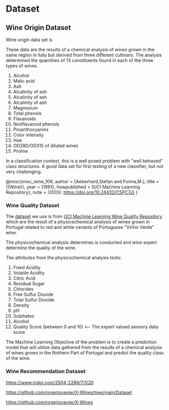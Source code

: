 # Dataset

## Wine Origin Dataset

Wine origin data set is

These data are the results of a chemical analysis of wines grown in the same region in Italy but derived from three different cultivars. The analysis determined the quantities of 13 constituents found in each of the three types of wines.

1. Alcohol
2. Malic acid
3. Ash
4. Alcalinity of ash
5. Alcalinity of ash  
6. Alcalinity of ash  
7. Magnesium
8. Total phenols
9. Flavanoids
10. Nonflavanoid phenols
11. Proanthocyanins
12. Color intensity
13. Hue
14. OD280/OD315 of diluted wines
15. Proline

In a classification context, this is a well posed problem with "well behaved" class structures. A good data set for first testing of a new classifier, but not very challenging.

@misc{misc_wine_109,
  author       = {Aeberhard,Stefan and Forina,M.},
  title        = {{Wine}},
  year         = {1991},
  howpublished = {UCI Machine Learning Repository},
  note         = {{DOI}: https://doi.org/10.24432/C5PC7J}
}

### Wine Quality Dataset

The [dataset](https://archive.ics.uci.edu/static/public/186/wine+quality.zip) we use is from [UCI Machine Learning Wine Quality Repository](https://archive.ics.uci.edu/dataset/186/wine+quality) which are the result of a physicochemical analysis of wines grown in Portugal related to red and white variants of Portuguese "Vinho Verde" wine.

The physicochemical analysis determines is conducted and wine expert determine the quality of the wine.

The attributes from the physicochemical analysis tests:

1. Fixed Acidity
2. Volatile Acidity
3. Citric Acid
4. Residual Sugar  
5. Chlorides
6. Free Sulfur Dioxide
7. Total Sulfur Dioxide
8. Density
9. pH
10. Sulphates
11. Alcohol
12. Quality Score (between 0 and 10) <-- The expert valued sensory data score

The Machine Learning Objective of the problem is  to create a prediction model that will utilize data gathered from the results of a chemical analysis of wines grown in the Nothern Part of Portugal and predict the quality class of the wine.

### Wine Recommendation Dataset

https://www.mdpi.com/2504-2289/7/1/20

https://github.com/rogerioxavier/X-Wines/tree/main/Dataset

https://github.com/rogerioxavier/X-Wines
